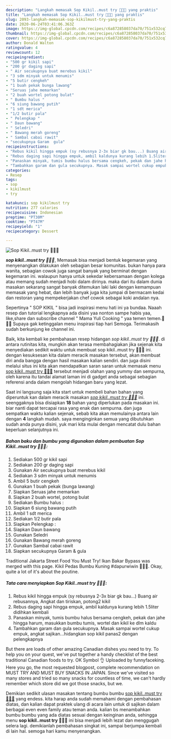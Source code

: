 ```yaml
---
description: "Langkah memasak Sop Kikil..must try 👌🏻🤗 yang praktis"
title: "Langkah memasak Sop Kikil..must try 👌🏻🤗 yang praktis"
slug: 2093-langkah-memasak-sop-kikilmust-try-yang-praktis
date: 2020-06-24T03:41:06.363Z
image: https://img-global.cpcdn.com/recipes/c6a872858037da70/751x532cq70/sop-kikilmust-try-👌🏻🤗-foto-resep-utama.jpg
thumbnail: https://img-global.cpcdn.com/recipes/c6a872858037da70/751x532cq70/sop-kikilmust-try-👌🏻🤗-foto-resep-utama.jpg
cover: https://img-global.cpcdn.com/recipes/c6a872858037da70/751x532cq70/sop-kikilmust-try-👌🏻🤗-foto-resep-utama.jpg
author: Donald Walton
ratingvalue: 4
reviewcount: 12
recipeingredient:
- "500 gr kikil sapi"
- "200 gr daging sapi"
- " Air secukupnya buat merebus kikil"
- "3 sdm minyak untuk menumis"
- "5 butir cengkeh"
- "1 buah pekak bunga lawang"
- "Seruas jahe memarkan"
- "2 buah wortel potong bulat"
- " Bumbu halus "
- "6 siung bawang putih"
- "1 sdt merica"
- "1/2 butir pala"
- " Pelengkap "
- " Daun bawang"
- " Seledri"
- " Bawang merah goreng"
- " Sambal cabai rawit"
- "secukupnya Garam  gula"
recipeinstructions:
- "Rebus kikil hingga empuk (sy rebusnya 2-3x biar gk bau...) Buang air rebusannya, Angkat dan tiriskan, potong2 kikil"
- "Rebus daging sapi hingga empuk, ambil kaldunya kurang lebih 1.5liter didihkan kembali"
- "Panaskan minyak, tumis bumbu halus bersama cengkeh, pekak dan jahe hingga harum, masukkan bumbu tumis, wortel dan kikil ke dlm kaldu"
- "Tambahkan garam dan gula secukupnya. Masak sampai wortel cukup empuk, angkat sajikan...hidangkan sop kikil panas2 dengan pelengkapnya"
categories:
- Resep
tags:
- sop
- kikilmust
- try

katakunci: sop kikilmust try 
nutrition: 277 calories
recipecuisine: Indonesian
preptime: "PT30M"
cooktime: "PT47M"
recipeyield: "1"
recipecategory: Dessert

---
```



![Sop Kikil..must try 👌🏻🤗](https://img-global.cpcdn.com/recipes/c6a872858037da70/751x532cq70/sop-kikilmust-try-👌🏻🤗-foto-resep-utama.jpg)

<b><i>sop kikil..must try 👌🏻🤗</i></b>, Memasak bisa menjadi bentuk kegemaran yang menyenangkan dilakukan oleh sebagian besar komunitas. bukan hanya para wanita, sebagian cowok juga sangat banyak yang berminat dengan kegemaran ini. walaupun hanya untuk sekedar kebersamaan dengan kolega atau memang sudah menjadi hobi dalam dirinya. maka dari itu dalam dunia masakan sekarang sangat banyak ditemukan laki laki dengan kemampuan memasak yang hebat, dan lebih banyak juga kita jumpai di bermacam kedai dan restoran yang mempekerjakan chef cowok sebagai koki andalan nya.

Sepertinya &#34; SOP KIKIL &#34; bisa jadi inspirasi menu hati ini ya bundaa. Naaah resep dan tutorial lengkapnya ada disini yaa nonton sampe habis yaa, like,share dan subscribe channel &#34; Mama Yuli Cooking &#34; yaa temen temen.🤗😘😘 Supaya gak ketinggalan menu inspirasi tiap hari Semoga. Terimakasih sudah berkunjung ke channel ini.

Baik, kita kembali ke pembahasan resep hidangan <i>sop kikil..must try 👌🏻🤗</i>. di antara rutinitas kita, mungkin akan terasa membahagiakan jika sejenak kita menyediakan sedikit waktu untuk membuat sop kikil..must try 👌🏻🤗 ini. dengan kesuksesan kita dalam meracik masakan tersebut, akan membuat diri anda bangga dengan hasil masakan kalian sendiri. dan juga disini melalui situs ini kita akan mendapatkan saran saran untuk memasak menu <u>sop kikil..must try 👌🏻🤗</u> tersebut menjadi olahan yang yummy dan sempurna, oleh karena itu tandai alamat laman ini di gadget anda sebagai sebagian referensi anda dalam mengolah hidangan baru yang lezat.


Saat ini langsung saja kita start untuk membeli bahan bahan yang diperuntuk kan dalam meracik masakan <u><i>sop kikil..must try 👌🏻🤗</i></u> ini. seenggaknya bisa disiapkan <b>18</b> bahan yang diperlukan pada masakan ini. biar nanti dapat tercapai rasa yang enak dan sempurna. dan juga sempatkan waktu kalian sejenak, sebab kita akan memulainya antara lain dengan <b>4</b> langkah mudah. saya menginginkan semua yang dibutuhkan sudah anda punya disini, yuk mari kita mulai dengan mencatat dulu bahan keperluan selanjutnya ini.

<!--inarticleads1-->

##### Bahan baku dan bumbu yang digunakan dalam pembuatan Sop Kikil..must try 👌🏻🤗:

1. Sediakan 500 gr kikil sapi
1. Sediakan 200 gr daging sapi
1. Gunakan  Air secukupnya buat merebus kikil
1. Sediakan 3 sdm minyak untuk menumis
1. Ambil 5 butir cengkeh
1. Gunakan 1 buah pekak (bunga lawang)
1. Siapkan Seruas jahe memarkan
1. Siapkan 2 buah wortel, potong bulat
1. Sediakan  Bumbu halus :
1. Siapkan 6 siung bawang putih
1. Ambil 1 sdt merica
1. Sediakan 1/2 butir pala
1. Siapkan  Pelengkap :
1. Siapkan  Daun bawang
1. Gunakan  Seledri
1. Gunakan  Bawang merah goreng
1. Gunakan  Sambal cabai rawit
1. Siapkan secukupnya Garam &amp; gula


Traditional Jakarta Street Food You Must Try! Ikan Bakar Bypass was merged with this page. Kikil Pedas Bumbu Kuning #dapurwiwin 👩🏻‍🍳. Okay, quite a lot of it&#39;s about the poutine. 

<!--inarticleads2-->

##### Tata cara menyiapkan Sop Kikil..must try 👌🏻🤗:

1. Rebus kikil hingga empuk (sy rebusnya 2-3x biar gk bau...) Buang air rebusannya, Angkat dan tiriskan, potong2 kikil
1. Rebus daging sapi hingga empuk, ambil kaldunya kurang lebih 1.5liter didihkan kembali
1. Panaskan minyak, tumis bumbu halus bersama cengkeh, pekak dan jahe hingga harum, masukkan bumbu tumis, wortel dan kikil ke dlm kaldu
1. Tambahkan garam dan gula secukupnya. Masak sampai wortel cukup empuk, angkat sajikan...hidangkan sop kikil panas2 dengan pelengkapnya


But there are loads of other amazing Canadian dishes you need to try. To help you on your quest, we&#39;ve put together a handy checklist of the best traditional Canadian foods to try. OK Symbol 👌 Uploaded by funnyfaceking. Here you go, the most requested blogpost, complete recommendation on MUST TRY AND MUST BUY SNACKS IN JAPAN. Since we&#39;ve visited so many stores and tried so many snacks for countless of time, we can&#39;t hardly remember which store did we got those snacks, but we. 

Demikian sedikit ulasan masakan tentang bumbu bumbu <u>sop kikil..must try 👌🏻🤗</u> yang endess. kita harap anda sudah memahami dengan pembahasan diatas, dan kalian dapat praktek ulang di acara lain untuk di sajikan dalam berbagai even even family atau teman anda. kalian bs menambahkan bumbu bumbu yang ada diatas sesuai dengan keinginan anda, sehingga menu <b>sop kikil..must try 👌🏻🤗</b> ini bisa menjadi lebih lezat dan menggugah selera lagi. demikianlah pembahasan singkat ini, sampai berjumpa kembali di lain hal. semoga hari kamu menyenangkan.
